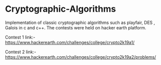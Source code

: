 # Cryptographic-Algorithms
Implementation of classic cryptographic algorithms such as playfair, DES , Galois in c and c++. The contests were held on hacker earth platform.

Contest 1 link:- https://www.hackerearth.com/challenges/college/crypto2k19a1/

Contest 2 link:- https://www.hackerearth.com/challenges/college/crypto2k19a2/problems/ 
